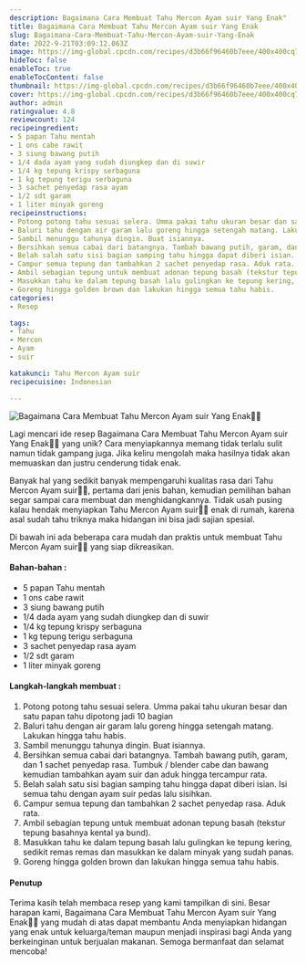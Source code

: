 ```yaml
---
description: Bagaimana Cara Membuat Tahu Mercon Ayam suir Yang Enak"
title: Bagaimana Cara Membuat Tahu Mercon Ayam suir Yang Enak
slug: Bagaimana-Cara-Membuat-Tahu-Mercon-Ayam-suir-Yang-Enak
date: 2022-9-21T03:09:12.063Z
image: https://img-global.cpcdn.com/recipes/d3b66f96460b7eee/400x400cq70/photo.jpg
hideToc: false
enableToc: true
enableTocContent: false
thumbnail: https://img-global.cpcdn.com/recipes/d3b66f96460b7eee/400x400cq70/photo.jpg
cover: https://img-global.cpcdn.com/recipes/d3b66f96460b7eee/400x400cq70/photo.jpg
author: admin
ratingvalue: 4.8
reviewcount: 124
recipeingredient:
- 5 papan Tahu mentah
- 1 ons cabe rawit
- 3 siung bawang putih
- 1/4 dada ayam yang sudah diungkep dan di suwir
- 1/4 kg tepung krispy serbaguna
- 1 kg tepung terigu serbaguna
- 3 sachet penyedap rasa ayam
- 1/2 sdt garam
- 1 liter minyak goreng
recipeinstructions:
- Potong potong tahu sesuai selera. Umma pakai tahu ukuran besar dan satu papan tahu dipotong jadi 10 bagian
- Baluri tahu dengan air garam lalu goreng hingga setengah matang. Lakukan hingga tahu habis.
- Sambil menunggu tahunya dingin. Buat isiannya.
- Bersihkan semua cabai dari batangnya. Tambah bawang putih, garam, dan 1 sachet penyedap rasa. Tumbuk / blender cabe dan bawang kemudian tambahkan ayam suir dan aduk hingga tercampur rata.
- Belah salah satu sisi bagian samping tahu hingga dapat diberi isian. Isi semua tahu dengan ayam suir pedas lalu sisihkan.
- Campur semua tepung dan tambahkan 2 sachet penyedap rasa. Aduk rata.
- Ambil sebagian tepung untuk membuat adonan tepung basah (tekstur tepung basahnya kental ya bund).
- Masukkan tahu ke dalam tepung basah lalu gulingkan ke tepung kering, sedikit remas remas dan masukkan ke dalam minyak yang sudah panas.
- Goreng hingga golden brown dan lakukan hingga semua tahu habis.
categories:
- Resep

tags:
- Tahu
- Mercon
- Ayam
- suir

katakunci: Tahu Mercon Ayam suir
recipecuisine: Indonesian

---
```


![Bagaimana Cara Membuat Tahu Mercon Ayam suir Yang Enak👩‍🍳](https://img-global.cpcdn.com/recipes/d3b66f96460b7eee/400x400cq70/photo.jpg)

Lagi mencari ide resep Bagaimana Cara Membuat Tahu Mercon Ayam suir Yang Enak👩‍🍳 yang unik? Cara menyiapkannya memang tidak terlalu sulit namun tidak gampang juga. Jika keliru mengolah maka hasilnya tidak akan memuaskan dan justru cenderung tidak enak.

Banyak hal yang sedikit banyak mempengaruhi kualitas rasa dari Tahu Mercon Ayam suir👩‍🍳, pertama dari jenis bahan, kemudian pemilihan bahan segar sampai cara membuat dan menghidangkannya. Tidak usah pusing kalau hendak menyiapkan Tahu Mercon Ayam suir👩‍🍳 enak di rumah, karena asal sudah tahu triknya maka hidangan ini bisa jadi sajian spesial.

Di bawah ini ada beberapa cara mudah dan praktis untuk membuat Tahu Mercon Ayam suir👩‍🍳 yang siap dikreasikan.

<!--inarticleads1-->

#### Bahan-bahan :

- 5 papan Tahu mentah
- 1 ons cabe rawit
- 3 siung bawang putih
- 1/4 dada ayam yang sudah diungkep dan di suwir
- 1/4 kg tepung krispy serbaguna
- 1 kg tepung terigu serbaguna
- 3 sachet penyedap rasa ayam
- 1/2 sdt garam
- 1 liter minyak goreng

<!--inarticleads2-->

#### Langkah-langkah membuat :

1. Potong potong tahu sesuai selera. Umma pakai tahu ukuran besar dan satu papan tahu dipotong jadi 10 bagian
1. Baluri tahu dengan air garam lalu goreng hingga setengah matang. Lakukan hingga tahu habis.
1. Sambil menunggu tahunya dingin. Buat isiannya.
1. Bersihkan semua cabai dari batangnya. Tambah bawang putih, garam, dan 1 sachet penyedap rasa. Tumbuk / blender cabe dan bawang kemudian tambahkan ayam suir dan aduk hingga tercampur rata.
1. Belah salah satu sisi bagian samping tahu hingga dapat diberi isian. Isi semua tahu dengan ayam suir pedas lalu sisihkan.
1. Campur semua tepung dan tambahkan 2 sachet penyedap rasa. Aduk rata.
1. Ambil sebagian tepung untuk membuat adonan tepung basah (tekstur tepung basahnya kental ya bund).
1. Masukkan tahu ke dalam tepung basah lalu gulingkan ke tepung kering, sedikit remas remas dan masukkan ke dalam minyak yang sudah panas.
1. Goreng hingga golden brown dan lakukan hingga semua tahu habis.

#### Penutup

Terima kasih telah membaca resep yang kami tampilkan di sini. Besar harapan kami, Bagaimana Cara Membuat Tahu Mercon Ayam suir Yang Enak👩‍🍳 yang mudah di atas dapat membantu Anda menyiapkan hidangan yang enak untuk keluarga/teman maupun menjadi inspirasi bagi Anda yang berkeinginan untuk berjualan makanan. Semoga bermanfaat dan selamat mencoba!